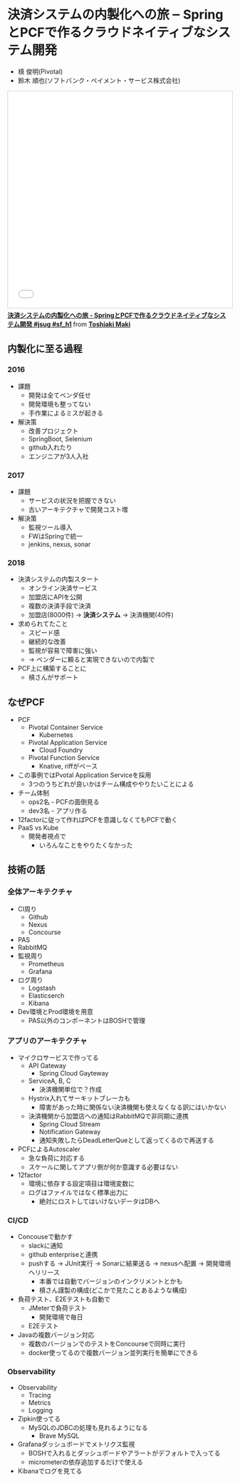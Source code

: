 # 決済システムの内製化への旅 ‒ SpringとPCFで作るクラウドネイティブなシステム開発

- 槙 俊明(Pivotal)
- 鈴⽊ 順也(ソフトバンク・ペイメント・サービス株式会社)

<iframe src="//www.slideshare.net/slideshow/embed_code/key/dmcfSdQTKVO4YJ" width="595" height="485" frameborder="0" marginwidth="0" marginheight="0" scrolling="no" style="border:1px solid #CCC; border-width:1px; margin-bottom:5px; max-width: 100%;" allowfullscreen> </iframe> <div style="margin-bottom:5px"> <strong> <a href="//www.slideshare.net/makingx/springpcf-jsug-sfh1" title="決済システムの内製化への旅 - SpringとPCFで作るクラウドネイティブなシステム開発 #jsug #sf_h1" target="_blank">決済システムの内製化への旅 - SpringとPCFで作るクラウドネイティブなシステム開発 #jsug #sf_h1</a> </strong> from <strong><a href="https://www.slideshare.net/makingx" target="_blank">Toshiaki Maki</a></strong> </div>

## 内製化に至る過程

### 2016

- 課題
    - 開発は全てベンダ任せ
    - 開発環境も整ってない
    - 手作業によるミスが起きる
- 解決策
    - 改善プロジェクト
    - SpringBoot, Selenium
    - github入れたり
    - エンジニアが3人入社

### 2017

- 課題
    - サービスの状況を把握できない
    - 古いアーキテクチャで開発コスト増
- 解決策
    - 監視ツール導入
    - FWはSpringで統一
    - jenkins, nexus, sonar

### 2018

- 決済システムの内製スタート
    - オンライン決済サービス
    - 加盟店にAPIを公開
    - 複数の決済手段で決済
    - 加盟店(8000件) -> **決済システム** -> 決済機関(40件)
- 求められてたこと
    - スピード感
    - 継続的な改善
    - 監視が容易で障害に強い
    - -> ベンダーに頼ると実現できないので内製で
- PCF上に構築することに
    - 槙さんがサポート

## なぜPCF

- PCF
    - Pivotal Container Service
        - Kubernetes
    - Pivotal Application Service
        - Cloud Foundry
    - Pivotal Function Service
        - Knative, riffがベース
- この事例ではPvotal Application Serviceを採用
    - 3つのうちどれが良いかはチーム構成ややりたいことによる
- チーム体制
    - ops2名 - PCFの面倒見る
    - dev3名 - アプリ作る
- 12factorに従って作ればPCFを意識しなくてもPCFで動く
- PaaS vs Kube
    - 開発者視点で
        - いろんなことをやりたくなかった

## 技術の話

### 全体アーキテクチャ

- CI周り
    - Github
    - Nexus
    - Concourse
- PAS
- RabbitMQ
- 監視周り
    - Prometheus
    - Grafana
- ログ周り
    - Logstash
    - Elasticserch
    - Kibana
- Dev環境とProd環境を用意
    - PAS以外のコンポーネントはBOSHで管理

### アプリのアーキテクチャ

- マイクロサービスで作ってる
    - API Gateway
        - Spring Cloud Gayteway
    - ServiceA, B, C
        - 決済機関単位で？作成
    - Hystrix入れてサーキットブレーカも
        - 障害があった時に関係ない決済機関も使えなくなる訳にはいかない
    - 決済機関から加盟店への通知はRabbitMQで非同期に連携
        - Spring Cloud Stream
        - Notification Gateway
        - 通知失敗したらDeadLetterQueとして返ってくるので再送する
- PCFによるAutoscaler
    - 急な負荷に対応する
    - スケールに関してアプリ側が何か意識する必要はない
- 12factor
    - 環境に依存する設定項目は環境変数に
    - ログはファイルではなく標準出力に
        - 絶対にロストしてはいけないデータはDBへ

### CI/CD

- Concouseで動かす
    - slackに通知
    - github enterpriseと連携
    - pushする -> JUnit実行 -> Sonarに結果送る -> nexusへ配置 -> 開発環境へリリース
        - 本番では自動でバージョンのインクリメントとかも
        - 槙さん謹製の構成(どこかで見たことあるような構成)
- 負荷テスト、E2Eテストも自動で
    - JMeterで負荷テスト
        - 開発環境で毎日
    - E2Eテスト
- Javaの複数バージョン対応
    - 複数のバージョンでのテストをConcourseで同時に実行
    - docker使ってるので複数バージョン並列実行を簡単にできる

### Observability

- Observability
    - Tracing
    - Metrics
    - Logging
- Zipkin使ってる
    - MySQLのJDBCの処理も見れるようになる
        - Brave MySQL
- Grafanaダッシュボードでメトリクス監視
    - BOSHで入れるとダッシュボードやアラートがデフォルトで入ってる
    - micrometerの依存追加するだけで使える
- Kibanaでログを見てる
